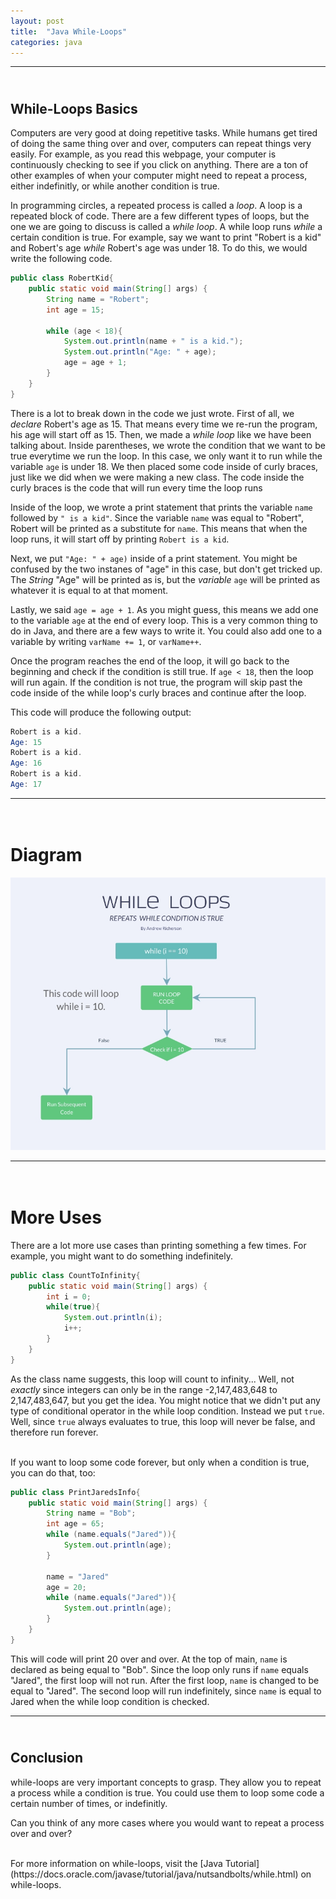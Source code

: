 ```yaml
---
layout: post
title:  "Java While-Loops"
categories: java
---
```

***
## <br/> While-Loops Basics

Computers are very good at doing repetitive tasks. While humans get tired of doing the same thing over and over, computers can repeat things very easily. For example, as you read this webpage, your computer is continuously checking to see if you click on anything. There are a ton of other examples of when your computer might need to repeat a process, either indefinitly, or while another condition is true. 


In programming circles, a repeated process is called a *loop*. A loop is a repeated block of code. There are a few different types of loops, but the one we are going to discuss is called a *while loop*. A while loop runs *while* a certain condition is true. For example, say we want to print "Robert is a kid" and Robert's age *while* Robert's age was under 18. To do this, we would write the following code.

```java
public class RobertKid{
    public static void main(String[] args) {
        String name = "Robert";
        int age = 15;

        while (age < 18){
            System.out.println(name + " is a kid.");
            System.out.println("Age: " + age);
            age = age + 1;
        }
    }
}
```

There is a lot to break down in the code we just wrote. First of all, we *declare* Robert's age as 15. That means every time we re-run the program, his age will start off as 15. Then, we made a *while loop* like we have been talking about. Inside parentheses, we wrote the condition that we want to be true everytime we run the loop. In this case, we only want it to run while the variable `age` is under 18. We then placed some code inside of curly braces, just like we did when we were making a new class. The code inside the curly braces is the code that will run every time the loop runs

Inside of the loop, we wrote a print statement that prints the variable `name` followed by `" is a kid"`. Since the variable `name` was equal to "Robert", Robert will be printed as a substitute for `name`. This means that when the loop runs, it will start off by printing `Robert is a kid`. 

Next, we put `"Age: " + age)` inside of a print statement. You might be confused by the two instanes of "age" in this case, but don't get tricked up. The *String* "Age" will be printed as is, but the *variable* `age` will be printed as whatever it is equal to at that moment.

Lastly, we said `age = age + 1`. As you might guess, this means we add one to the variable `age` at the end of every loop. This is a very common thing to do in Java, and there are a few ways to write it. You could also add one to a variable by writing `varName += 1`, or `varName++`.

Once the program reaches the end of the loop, it will go back to the beginning and check if the condition is still true. If `age < 18`, then the loop will run again. If the condition is not true, the program will skip past the code inside of the while loop's curly braces and continue after the loop.

This code will produce the following output:
```java
Robert is a kid.
Age: 15
Robert is a kid.
Age: 16
Robert is a kid.
Age: 17
```
***

# <br/> Diagram

![While-loop Diagram](\assets\images\tutorials\java\while-loops\WHILELOOP.jpg)

***

# <br/> More Uses

There are a lot more use cases than printing something a few times. For example, you might want to do something indefinitely.

```java
public class CountToInfinity{
    public static void main(String[] args) {
        int i = 0;
        while(true){
            System.out.println(i);
            i++;
        }
    }
}
```

As the class name suggests, this loop will count to infinity... Well, not *exactly* since integers can only be in the range -2,147,483,648 to 2,147,483,647, but you get the idea. You might notice that we didn't put any type of conditional operator in the while loop condition. Instead we put `true`. Well, since `true` always evaluates to true, this loop will never be false, and therefore run forever.

<br/>
If you want to loop some code forever, but only when a condition is true, you can do that, too:

```java
public class PrintJaredsInfo{
    public static void main(String[] args) {
        String name = "Bob";
        int age = 65;
        while (name.equals("Jared")){
            System.out.println(age);
        }

        name = "Jared"
        age = 20;
        while (name.equals("Jared")){
            System.out.println(age);
        }
    }
}
```

This will code will print 20 over and over. At the top of main, `name` is declared as being equal to "Bob". Since the loop only runs if `name` equals "Jared", the first loop will not run. After the first loop, `name` is changed to be equal to "Jared". The second loop will run indefinitely, since `name` is equal to Jared when the while loop condition is checked.

***
## <br/> Conclusion

while-loops are very important concepts to grasp. They allow you to repeat a process while a condition is true. You could use them to loop some code a certain number of times, or indefinitly.

Can you think of any more cases where you would want to repeat a process over and over?

<br/>
For more information on while-loops, visit the [Java Tutorial](https://docs.oracle.com/javase/tutorial/java/nutsandbolts/while.html) on while-loops.